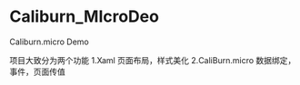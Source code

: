 # Caliburn_MIcroDeo
Caliburn.micro Demo 

项目大致分为两个功能
1.Xaml 页面布局，样式美化
2.CaliBurn.micro 数据绑定，事件，页面传值
